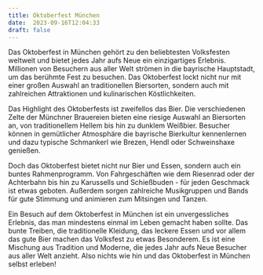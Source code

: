```yaml
---
title: Oktoberfest München
date:  2023-09-16T12:04:33
draft: false
---
```


Das Oktoberfest in München gehört zu den beliebtesten Volksfesten weltweit und bietet jedes Jahr aufs Neue ein einzigartiges Erlebnis. Millionen von Besuchern aus aller Welt strömen in die bayrische Hauptstadt, um das berühmte Fest zu besuchen. Das Oktoberfest lockt nicht nur mit einer großen Auswahl an traditionellen Biersorten, sondern auch mit zahlreichen Attraktionen und kulinarischen Köstlichkeiten.

Das Highlight des Oktoberfests ist zweifellos das Bier. Die verschiedenen Zelte der Münchner Brauereien bieten eine riesige Auswahl an Biersorten an, von traditionellem Hellem bis hin zu dunklem Weißbier. Besucher können in gemütlicher Atmosphäre die bayrische Bierkultur kennenlernen und dazu typische Schmankerl wie Brezen, Hendl oder Schweinshaxe genießen.

Doch das Oktoberfest bietet nicht nur Bier und Essen, sondern auch ein buntes Rahmenprogramm. Von Fahrgeschäften wie dem Riesenrad oder der Achterbahn bis hin zu Karussells und Schießbuden - für jeden Geschmack ist etwas geboten. Außerdem sorgen zahlreiche Musikgruppen und Bands für gute Stimmung und animieren zum Mitsingen und Tanzen.

Ein Besuch auf dem Oktoberfest in München ist ein unvergessliches Erlebnis, das man mindestens einmal im Leben gemacht haben sollte. Das bunte Treiben, die traditionelle Kleidung, das leckere Essen und vor allem das gute Bier machen das Volksfest zu etwas Besonderem. Es ist eine Mischung aus Tradition und Moderne, die jedes Jahr aufs Neue Besucher aus aller Welt anzieht. Also nichts wie hin und das Oktoberfest in München selbst erleben!